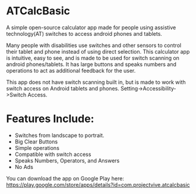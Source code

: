 # ATCalcBasic
A simple open-source calculator app made for people using assistive technology(AT) switches to access android phones and tablets.

Many people with disabilities use switches and other sensors to control their tablet and phone instead of using direct selection. This calculator app is intuitive, easy to see, and is made to be used for switch scanning on android phones/tablets. It has large buttons and speaks numbers and operations to act as additional feedback for the user.

This app does not have switch scanning built in, but is made to work with switch access on Android tablets and phones. Setting->Accessibility->Switch Access.

# Features Include:
* Switches from landscape to portrait. 
* Big Clear Buttons
* Simple operations 
* Compatible with switch access
* Speaks Numbers, Operators, and Answers
* No Ads

You can download the app on Google Play here: https://play.google.com/store/apps/details?id=com.projectvive.atcalcbasic

